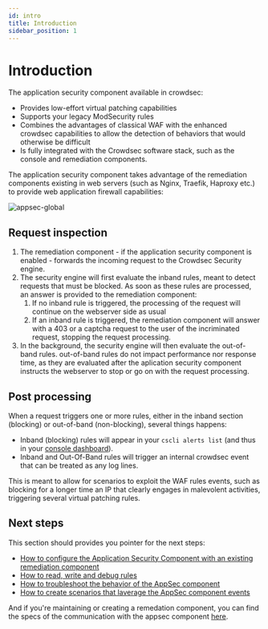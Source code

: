 ```yaml
---
id: intro
title: Introduction
sidebar_position: 1
---
```


# Introduction

<!-- xx : fix crowdsec version -->
The application security component available in crowdsec:

 - Provides low-effort virtual patching capabilities
 - Supports your legacy ModSecurity rules
 - Combines the advantages of classical WAF with the enhanced crowdsec capabilities to allow the detection of behaviors that would otherwise be difficult
 - Is fully integrated with the Crowdsec software stack, such as the console and remediation components.

<!-- xx :  links -->
The application security component takes advantage of the remediation components existing in web servers (such as Nginx, Traefik, Haproxy etc.) to provide web application firewall capabilities:

![appsec-global](/img/appsec-global.png)

## Request inspection

1. The remediation component - if the application security component is enabled - forwards the incoming request to the Crowdsec Security engine.
2. The security engine will first evaluate the inband rules, meant to detect requests that must be blocked. As soon as these rules are processed, an answer is provided to the remediation component:
   1. If no inband rule is triggered, the processing of the request will continue on the webserver side as usual
   2. If an inband rule is triggered, the remediation component will answer with a 403 or a captcha request to the user of the incriminated request, stopping the request processing.
3. In the background, the security engine will then evaluate the out-of-band rules. out-of-band rules do not impact performance nor response time, as they are evaluated after the aplication security component instructs the webserver to stop or go on with the request processing.

## Post processing

When a request triggers one or more rules, either in the inband section (blocking) or out-of-band (non-blocking), several things happens:
 - Inband (blocking) rules will appear in your `cscli alerts list` (and thus in your [console dashboard](https://app.crowdsec.net)).
 - Inband and Out-Of-Band rules will trigger an internal crowdsec event that can be treated as any log lines.

 This is meant to allow for scenarios to exploit the WAF rules events, such as blocking for a longer time an IP that clearly engages in malevolent activities, triggering several virtual patching rules.

## Next steps

This section should provides you pointer for the next steps:
 - [How to configure the Application Security Component with an existing remediation component](/appsec/installation.md )
 - [How to read, write and debug rules](/appsec/rules.md)
 - [How to troubleshoot the behavior of the AppSec component](/appseec/troubleshoot.md)
 - [How to create scenarios that laverage the AppSec component events](/appsec/scenarios.md)

And if you're maintaining or creating a remedation component, you can find the specs of the communication with the appsec component [here](/appsec/protocol.md).
